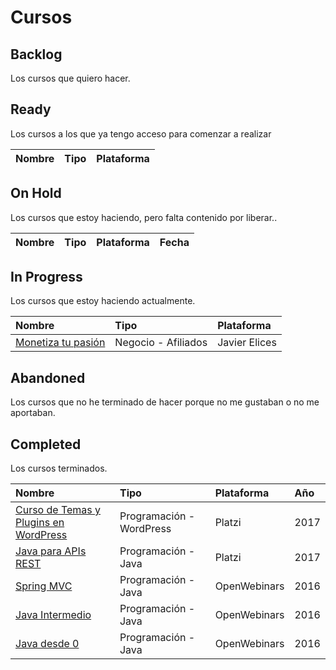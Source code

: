 # Cursos

## Backlog

Los cursos que quiero hacer.

## Ready

Los cursos a los que ya tengo acceso para comenzar a realizar

| Nombre | Tipo | Plataforma |
|:--|:--|:--|

## On Hold

Los cursos que estoy haciendo, pero falta contenido por liberar..

| Nombre | Tipo | Plataforma | Fecha |
|:--|:--|:--|:--|

## In Progress

Los cursos que estoy haciendo actualmente.

| Nombre | Tipo | Plataforma |
|:--|:--|:--|
| [Monetiza tu pasión](https://www.monetizatupasion.com/) | Negocio - Afiliados | Javier Elices |

## Abandoned

Los cursos que no he terminado de hacer porque no me gustaban o no me aportaban.

## Completed

Los cursos terminados.

| Nombre | Tipo | Plataforma | Año |
|:--|:--|:--|:--|
| [Curso de Temas y Plugins en WordPress](https://platzi.com/cursos/wordpress/) | Programación - WordPress | Platzi | 2017 |
| [Java para APIs REST](https://platzi.com/cursos/java-avanzado/) | Programación - Java | Platzi | 2017 |
| [Spring MVC](https://openwebinars.net/cursos/spring-mvc-online/) | Programación - Java | OpenWebinars | 2016 |
| [Java Intermedio](https://openwebinars.net/cursos/java-intermedio/) | Programación - Java | OpenWebinars | 2016 |
| [Java desde 0](https://openwebinars.net/cursos/java-desde-cero/) | Programación - Java | OpenWebinars | 2016 |
